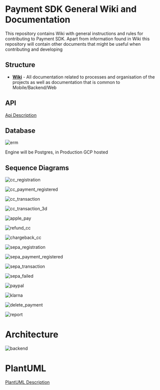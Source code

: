 # Payment SDK General Wiki and Documentation

This repository contains Wiki with general instructions and rules for contributing to Payment SDK.
Apart from information found in Wiki this repository will contain other documents that might be useful when contributing and developing

## Structure

- [**Wiki**](https://github.com/mobilabsolutions/payment-sdk-wiki-open/wiki) - All documentation related to processes and organisation of the projects as well as documentation that is common to Mobile/Backend/Web

## API

[Api Description](https://github.com/mobilabsolutions/payment-sdk-wiki-open/blob/master/API.md)

## Database

![erm](/diagrams/out/erm.png)

Engine will be Postgres, in Production GCP hosted

## Sequence Diagrams

![cc_registration](/diagrams/out/cc_registration.png)

![cc_payment_registered](/diagrams/out/cc_payment_registered.png)

![cc_transaction](/diagrams/out/cc_transaction.png)

![cc_transaction_3d](/diagrams/out/cc_transaction_3d.png)

![apple_pay](/diagrams/out/apple_pay.png)

![refund_cc](/diagrams/out/refund_cc.png)

![chargeback_cc](/diagrams/out/chargeback_cc.png)

![sepa_registration](/diagrams/out/sepa_registration.png)

![sepa_payment_registered](/diagrams/out/sepa_payment_registered.png)

![sepa_transaction](/diagrams/out/sepa_transaction.png)

![sepa_failed](/diagrams/out/sepa_transaction_fail.png)

![paypal](/diagrams/out/paypal.png)

![klarna](/diagrams/out/klarna.png)

![delete_payment](/diagrams/out/delete_payment.png)

![report](/diagrams/out/report.png)

# Architecture

![backend](/diagrams/out/backend.png)

# PlantUML

[PlantUML Description](/diagrams/plantuml.md)
